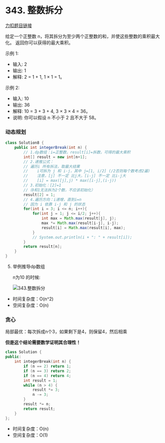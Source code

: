 # 343. 整数拆分

[力扣题目链接](https://leetcode-cn.com/problems/integer-break/)

给定一个正整数 n，将其拆分为至少两个正整数的和，并使这些整数的乘积最大化。 返回你可以获得的最大乘积。

示例 1:
* 输入: 2
* 输出: 1
* 解释: 2 = 1 + 1, 1 × 1 = 1。

示例 2:
* 输入: 10
* 输出: 36
* 解释: 10 = 3 + 3 + 4, 3 × 3 × 4 = 36。
* 说明: 你可以假设 n 不小于 2 且不大于 58。



### 动态规划

```java
class Solution8 {
    public int integerBreak(int n) {
        // 1.dp数组：i=正整数，result[i]=拆数，可得的最大乘积
        int[] result = new int[n+1]; 
        // 2.递推公式：
        // 遍历i 所有拆法，取最大结果
        //    i可拆为 j 和 i-j，其中 j=[1, i/2] (/2否则每个数考虑2遍)
        //    注意，[j] 不一定 比j大，[i-j] 不一定 比i-j大
        //    [i] = max([j],j) * max([i-j],(i-j))
        // 3.初始化：[2]=1
        //（0和1无法拆为2个数，不应该初始化）
        result[2] = 1;
        // 4.遍历方向：i递增，直到i=n
        // 因为 i 依靠 i-j 和 j 的状态
        for(int i = 3; i <= n; i++){ 
            for(int j = 1; j <= i/2; j++){
                int max = Math.max(result[j], j);
                max *= Math.max(result[i-j], i-j);
                result[i] = Math.max(result[i], max);
            }    
            // System.out.println(i + ": " + result[i]);
        }
        return result[n];
    }
}
```



5. 举例推导dp数组

   n为10 的时候:

   ![343.整数拆分](https://img-blog.csdnimg.cn/20210104173021581.png)

* 时间复杂度：O(n^2)
* 空间复杂度：O(n)

### 贪心

局部最优：每次拆成n个3，如果剩下是4，则保留4，然后相乘

**但是这个结论需要数学证明其合理性！**

```CPP
class Solution {
public:
    int integerBreak(int n) {
        if (n == 2) return 1;
        if (n == 3) return 2;
        if (n == 4) return 4;
        int result = 1;
        while (n > 4) {
            result *= 3;
            n -= 3;
        }
        result *= n;
        return result;
    }
};
```

* 时间复杂度：O(n)
* 空间复杂度：O(1)
